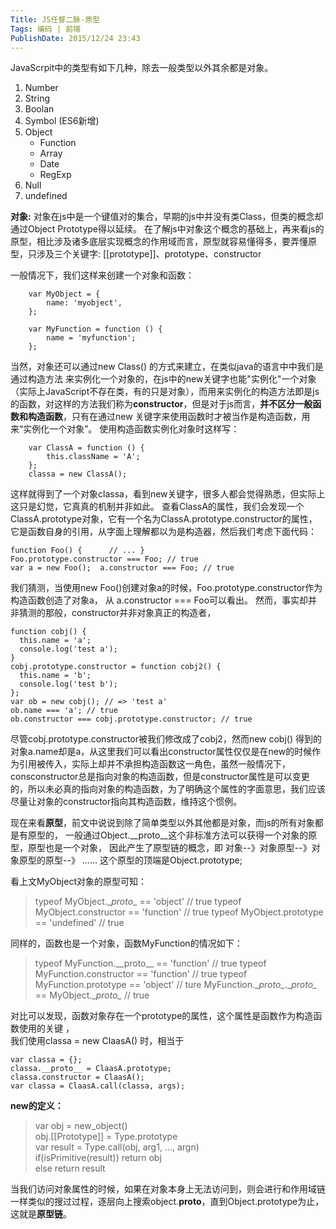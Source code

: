 ```yaml
---
Title: JS任督二脉-原型 
Tags: 编码 | 前端 
PublishDate: 2015/12/24 23:43 
---
```


JavaScrpit中的类型有如下几种，除去一般类型以外其余都是对象。
1. Number
2. String
3. Boolan
4. Symbol (ES6新增)
5. Object
    * Function
    * Array
    * Date
    * RegExp
6. Null
7. undefined

**对象:** 对象在js中是一个键值对的集合，早期的js中并没有类Class，但类的概念却通过Object Prototype得以延续。
在了解js中对象这个概念的基础上，再来看js的原型，相比涉及诸多底层实现概念的作用域而言，原型就容易懂得多，要弄懂原型，只涉及三个关键字: [[prototype]]、prototype、constructor

一般情况下，我们这样来创建一个对象和函数：  
```
    var MyObject = {
        name: 'myobject',
    };

    var MyFunction = function () {
        name = 'myfunction';
    };

```

当然，对象还可以通过new Class() 的方式来建立，在类似java的语言中中我们是通过构造方法
来实例化一个对象的，在js中的new关键字也能"实例化"一个对象（实际上JavaScript不存在类，有的只是对象），而用来实例化的构造方法即是js的函数，对这样的方法我们称为**constructor**，但是对于js而言，**并不区分一般函数和构造函数**，只有在通过new 关键字来使用函数时才被当作是构造函数，用来“实例化一个对象”。
使用构造函数实例化对象时这样写：
```
    var ClassA = function () {
        this.className = 'A';
    };
    classa = new ClassA();
```
这样就得到了一个对象classa，看到new关键字，很多人都会觉得熟悉，但实际上这只是幻觉，它真真的机制并非如此。
查看ClassA的属性，我们会发现一个ClassA.prototype对象，它有一个名为ClassA.prototype.constructor的属性，它是函数自身的引用，从字面上理解都以为是构造器，然后我们考虑下面代码：
```
function Foo() {      // ... }  
Foo.prototype.constructor === Foo; // true  
var a = new Foo();  a.constructor === Foo; // true
```
我们猜测，当使用new Foo()创建对象a的时候，Foo.prototype.constructor作为构造函数创造了对象a，
从 a.constructor === Foo可以看出。
然而，事实却并非猜测的那般，constructor并非对象真正的构造者，
```
function cobj() {
  this.name = 'a';
  console.log('test a');
}
cobj.prototype.constructor = function cobj2() {
  this.name = 'b';
  console.log('test b');
};
var ob = new cobj(); // => 'test a'
ob.name === 'a'; // true
ob.constructor === cobj.prototype.constructor; // true
```
尽管cobj.prototype.constructor被我们修改成了cobj2，然而new cobj() 得到的对象a.name却是a，从这里我们可以看出constructor属性仅仅是在new的时候作为引用被传入，实际上却并不承担构造函数这一角色，虽然一般情况下，consconstructor总是指向对象的构造函数，但是constructor属性是可以变更的，所以未必真的指向对象的构造函数，为了明确这个属性的字面意思，我们应该尽量让对象的constructor指向其构造函数，维持这个惯例。

现在来看**原型**，前文中说说到除了简单类型以外其他都是对象，而js的所有对象都是有原型的，
一般通过Object.\__proto__这个非标准方法可以获得一个对象的原型，原型也是一个对象，
因此产生了原型链的概念，即 对象--》对象原型--》对象原型的原型--》 ……
这个原型的顶端是Object.prototype;

看上文MyObject对象的原型可知：
>typeof MyObject.\__proto__ == 'object'  // true
typeof MyObject.constructor == 'function'  // true
typeof MyObject.prototype == 'undefined'  // true

同样的，函数也是一个对象，函数MyFunction的情况如下：  
>typeof MyFunction.\_\_proto\_\_ == 'function'  // true
typeof MyFunction.constructor == 'function'  // true
typeof MyFunction.prototype == 'object'  // ture
MyFunction.\__proto\__.\__proto\__ == MyObject.\__proto\__ // true

对比可以发现，函数对象存在一个prototype的属性，这个属性是函数作为构造函数使用的关键 ，  
我们使用classa = new ClaasA() 时，相当于  
```
var classa = {};
classa.__proto__ = ClaasA.prototype;
classa.constructor = ClaasA();
var classa = ClaasA.call(classa, args);
```

**new的定义：**  
>var obj = new_object()  
obj.[[Prototype]] = Type.prototype  
var result = Type.call(obj, arg1, ..., argn)  
if(isPrimitive(result)) return obj  
else return result

当我们访问对象属性的时候，如果在对象本身上无法访问到，则会进行和作用域链一样类似的搜过过程，逐层向上搜索object.__proto__，直到Object.prototype为止，这就是**原型链**。
    